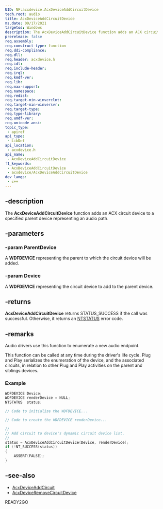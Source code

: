 ```yaml
---
UID: NF:acxdevice.AcxDeviceAddCircuitDevice
tech.root: audio
title: AcxDeviceAddCircuitDevice
ms.date: 09/17/2021
targetos: Windows
description: The AcxDeviceAddCircuitDevice function adds an ACX circuit device to a specified parent device representing an audio path.
prerelease: false
req.assembly: 
req.construct-type: function
req.ddi-compliance: 
req.dll: 
req.header: acxdevice.h
req.idl: 
req.include-header: 
req.irql: 
req.kmdf-ver: 
req.lib: 
req.max-support: 
req.namespace: 
req.redist: 
req.target-min-winverclnt: 
req.target-min-winversvr: 
req.target-type: 
req.type-library: 
req.umdf-ver: 
req.unicode-ansi: 
topic_type:
 - apiref
api_type:
 - LibDef
api_location:
 - acxdevice.h
api_name:
 - AcxDeviceAddCircuitDevice
f1_keywords:
 - AcxDeviceAddCircuitDevice
 - acxdevice/AcxDeviceAddCircuitDevice
dev_langs:
 - c++
---
```


## -description

The **AcxDeviceAddCircuitDevice** function adds an ACX circuit device to a specified parent device representing an audio path.

## -parameters

### -param ParentDevice

A **WDFDEVICE** representing the parent to which the circuit device will be added.

### -param Device

A **WDFDEVICE** representing the circuit device to add to the parent device.

## -returns

**AcxDeviceAddCircuitDevice** returns STATUS_SUCCESS if the call was successful. Otherwise, it returns an [NTSTATUS](/windows-hardware/drivers/kernel/using-ntstatus-values) error code.

## -remarks

Audio drivers use this function to enumerate a new audio endpoint.

This function can be called at any time during the driver's life cycle. Plug and Play serializes the enumeration of the device, and the associated circuits, in relation to other Plug and Play activities on the parent and siblings devices.

### Example

```cpp
WDFDEVICE Device;
WDFDEVICE renderDevice = NULL;
NTSTATUS  status;

// Code to initialize the WDFDEVICE...

// Code to create the WDFDEVICE renderDevice...

//
// Add circuit to device's dynamic circuit device list.
//
status = AcxDeviceAddCircuitDevice(Device, renderDevice);
if (!NT_SUCCESS(status)) 
{
    ASSERT(FALSE);
}
```

## -see-also

* [AcxDeviceAddCircuit](nf-acxdevice-acxdeviceaddcircuit.md)
* [AcxDeviceRemoveCircuitDevice](nf-acxdevice-acxdeviceremovecircuitdevice.md)

READY2GO